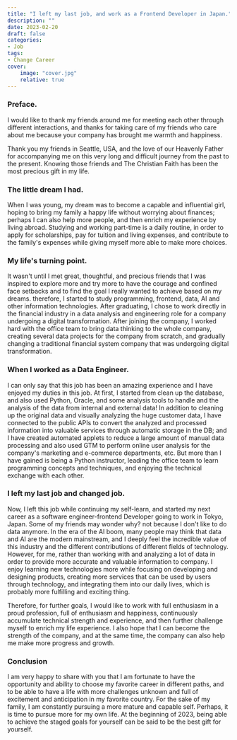 ```yaml
---
title: "I left my last job, and work as a Frontend Developer in Japan."
description: ""
date: 2023-02-20
draft: false
categories: 
- Job
tags:
- Change Career
cover:
    image: "cover.jpg"
    relative: true
---
```


### Preface.
I would like to thank my friends around me for meeting each other through different interactions, and thanks for taking care of my friends who care about me because your company has brought me warmth and happiness.

Thank you my friends in Seattle, USA, and the love of our Heavenly Father for accompanying me on this very long and difficult journey from the past to the present. Knowing those friends and The Christian Faith has been the most precious gift in my life.
 <!--more-->


### The little dream I had.

When I was young, my dream was to become a capable and influential girl, hoping to bring my family a happy life without worrying about finances; perhaps I can also help more people, and then enrich my experience by living abroad. Studying and working part-time is a daily routine, in order to apply for scholarships, pay for tuition and living expenses, and contribute to the family's expenses while giving myself more able to make more choices.

### My life's turning point.

It wasn't until I met great, thoughtful, and precious friends that I was inspired to explore more and try more to have the courage and confined face setbacks and to find the goal I really wanted to achieve based on my dreams.
therefore, I started to study programming, frontend, data, AI and other information technologies. After graduating, I chose to work directly in the financial industry in a data analysis and engineering role for a company undergoing a digital transformation. After joining the company, I worked hard with the office team to bring data thinking to the whole company, creating several data projects for the company from scratch, and gradually changing a traditional financial system company that was undergoing digital transformation.

### When I worked as a Data Engineer.

I can only say that this job has been an amazing experience and I have enjoyed my duties in this job. At first, I started from clean up the database, and also used Python, Oracle, and some analysis tools to handle and the analysis of the data from internal and external data! In addition to cleaning up the original data and visually analyzing the huge customer data, I have connected to the public APIs to convert the analyzed and processed information into valuable services through automatic storage in the DB; and I have created automated applets to reduce a large amount of manual data processing and also used GTM to perform online user analysis for the company's marketing and e-commerce departments, etc. But more than I have gained is being a Python instructor, leading the office team to learn programming concepts and techniques, and enjoying the technical exchange with each other.

### I left my last job and changed job.

Now, I left this job while continuing my self-learn, and started my next career as a software engineer-frontend Developer going to work in Tokyo, Japan.
Some of my friends may wonder why? not because I don't like to do data anymore. In the era of the AI boom, many people may think that data and AI are the modern mainstream, and I deeply feel the incredible value of this industry and the different contributions of different fields of technology.
However, for me, rather than working with and analyzing a lot of data in order to provide more accurate and valuable information to company. I enjoy learning new technologies more while focusing on developing and designing products, creating more services that can be used by users through technology, and integrating them into our daily lives, which is probably more fulfilling and exciting thing.


Therefore, for further goals, I would like to work with full enthusiasm in a proud profession, full of enthusiasm and happiness, continuously accumulate technical strength and experience, and then further challenge myself to enrich my life experience. I also hope that I can become the strength of the company, and at the same time, the company can also help me make more progress and growth.

### Conclusion

I am very happy to share with you that I am fortunate to have the opportunity and ability to choose my favorite career in different paths, and to be able to have a life with more challenges unknown and full of excitement and anticipation in my favorite country.
For the sake of my family, I am constantly pursuing a more mature and capable self. Perhaps, it is time to pursue more for my own life. At the beginning of 2023, being able to achieve the staged goals for yourself can be said to be the best gift for yourself.


